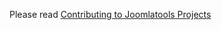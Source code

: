 Please read [Contributing to Joomlatools Projects](https://github.com/joomlatools/joomla-platform/blob/master/CONTRIBUTING.md)